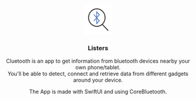 <br/>
<div align="center">
    <img width="75px" src="https://github.com/EduCaubilla/Cluetooth/blob/main/Cluetooth/Assets/Assets.xcassets/SplashLogo.imageset/cluetooth_logo_splash.png" alt="Logo" width="80" height="80" />
<br/>

<h3 align="center">Listers</h3>

  <p align="center">Cluetooth is an app to get information from bluetooth devices nearby your own phone/tablet. <br>
    You'll be able to detect, connect and retrieve data from different gadgets around your device.
  </p>
    <p align="center">The App is made with SwiftUI and using CoreBluetooth.</p>
</div>
